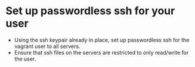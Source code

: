 Set up passwordless ssh for your user
=====================================
* Using the ssh keypair already in place, set up passwordless ssh for the vagrant user to all servers.
* Ensure that ssh files on the servers are restricted to only read/write for the user.
